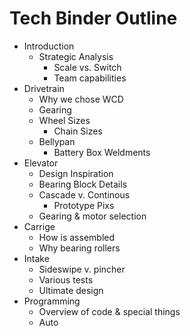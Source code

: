 # Tech Binder Outline

* Introduction 
  * Strategic Analysis
    * Scale vs. Switch
    * Team capabilities
* Drivetrain
  * Why we chose WCD
  * Gearing
  * Wheel Sizes
    * Chain Sizes
  * Bellypan
    * Battery Box Weldments
* Elevator
  * Design Inspiration
  * Bearing Block Details
  * Cascade v. Continous
    * Prototype Pixs
  * Gearing & motor selection
* Carrige
  * How is assembled
  * Why bearing rollers
* Intake
  * Sideswipe v. pincher
  * Various tests
  * Ultimate design
* Programming
  * Overview of code & special things
  * Auto
    
  
